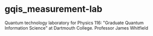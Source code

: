 # gqis_measurement-lab
Quantum technology laboratory for Physics 116: "Graduate Quantum Information Science" at Dartmouth College. Professor James Whitfield

